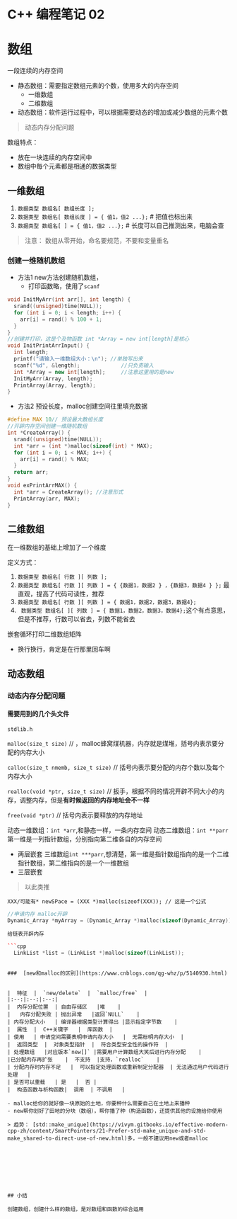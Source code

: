 # C++ 编程笔记 02

# 数组

一段连续的内存空间

- 静态数组：需要指定数组元素的个数，使用多大的内存空间
  - 一维数组
  - 二维数组
- 动态数组：软件运行过程中，可以根据需要动态的增加或减少数组的元素个数
> 动态内存分配问题

数组特点：
- 放在一块连续的内存空间中
- 数组中每个元素都是相通的数据类型

## 一维数组

1. `数据类型 数组名[ 数组长度 ];`
2. `数据类型 数组名[ 数组长度 ] = { 值1，值2 ...};` # 把值也标出来
3. `数据类型 数组名[ ] = { 值1，值2 ...};` # 长度可以自己推测出来，电脑会查

> 注意： 数组从零开始，命名要规范，不要和变量重名

### 创建一维随机数组



- 方法1 new方法创建随机数组，
  - 打印函数略，使用了`scanf`
```c++
void InitMyArr(int arr[], int length) {
  srand((unsigned)time(NULL));
  for (int i = 0; i < length; i++) {
    arr[i] = rand() % 100 + 1;
  }
}
//创建并打印，这是个及物函数 int *Array = new int[length]是核心
void InitPrintArrInput() {
  int length;
  printf("请输入一维数组大小：\n"); //单独写出来
  scanf("%d", &length);             //只负责输入
  int *Array = new int[length];     //注意这里用的是new
  InitMyArr(Array, length);
  PrintArray(Array, length);
}

```


- 方法2 预设长度，malloc创建空间往里填充数据

```c++
#define MAX 10// 预设最大数组长度
//开辟内存空间创建一维随机数组
int *CreateArray() {
  srand((unsigned)time(NULL));
  int *arr = (int *)malloc(sizeof(int) * MAX);
  for (int i = 0; i < MAX; i++) {
    arr[i] = rand() % MAX;
  }
  return arr;
}
void exPrintArrMAX() {
  int *arr = CreateArray(); //注意形式
  PrintArray(arr, MAX);
}

```

## 二维数组

在一维数组的基础上增加了一个维度

定义方式：

1. `数据类型 数组名[ 行数 ][ 列数 ];`
2. `数据类型 数组名[ 行数 ][ 列数 ] = { {数据1，数据2 } ，{数据3，数据4 } };` 最直观，提高了代码可读性，推荐
3. `数据类型 数组名[ 行数 ][ 列数 ] = { 数据1，数据2，数据3，数据4};`
4. ` 数据类型 数组名[ ][ 列数 ] = { 数据1，数据2，数据3，数据4};`这个有点意思，但是不推荐，行数可以省去，列数不能省去






嵌套循环打印二维数组矩阵
- 换行换行，肯定是在行那里回车啊

## 动态数组

### 动态内存分配问题

#### 需要用到的几个头文件




`stdlib.h`

`malloc(size_t size)` // ，malloc蜂窝煤机器，内存就是煤堆，括号内表示要分配的内存大小

`calloc(size_t nmemb, size_t size)` // 括号内表示要分配的内存个数以及每个内存大小

`realloc(void *ptr, size_t size)` // 扳手，根据不同的情况开辟不同大小的内存，调整内存，但是**有时候返回的内存地址会不一样**

`free(void *ptr)` // 括号内表示要释放的内存地址

动态一维数组：`int *arr`,和静态一样，一条内存空间
动态二维数组：`int **parr`第一维是一列指针数组，分别指向第二维各自的内存空间
 - 两层嵌套
三维数组`int ***parr`,想清楚，第一维是指针数组指向的是一个二维指针数组，第二维指向的是一个一维数组
- 三层嵌套
>以此类推

`XXX/可能有* newSPace = (XXX *)malloc(sizeof(XXX)); // 这是一个公式`

```c++
//申请内存 malloc开辟
Dynamic_Array *myArray = (Dynamic_Array *)malloc(sizeof(Dynamic_Array));
 
给链表开辟内存

```cpp
  LinkList *list = (LinkList *)malloc(sizeof(LinkList));
```
```

###  [new和malloc的区别](https://www.cnblogs.com/qg-whz/p/5140930.html)


|  特征  |  `new/delete`  |  `malloc/free`  |
|:--:|:--:|:--:|
|  内存分配位置  | 自由存储区   |堆    |
|   内存分配失败 | 抛出异常   |返回`NULL`    |
| 内存分配大小   | 编译器根据类型计算得出 |显示指定字节数    |
|  属性  |  C++关键字   |  库函数  |
| 使用   | 申请空间需要表明申请内存大小   |  无需标明内存大小  |
|  返回类型  |  对象类型指针  |  符合类型安全性的操作符  |
| 处理数组   |对应版本`new[]` |需要用户计算数组大笑后进行内存分配    |
|已分配内存再扩张    |  不支持  |支持，`realloc`    |
| 分配内存时内存不足   |  可以指定处理函数或重新制定分配器  | 无法通过用户代码进行处理   |
| 是否可以重载   | 是   |  否 |
|  构造函数与析构函数|  调用  | 不调用   |

- malloc给你的就好像一块原始的土地，你要种什么需要自己在土地上来播种
- new帮你划好了田地的分块（数组），帮你播了种（构造函数），还提供其他的设施给你使用

> 趋势： [std::make_unique](https://vivym.gitbooks.io/effective-modern-cpp-zh/content/SmartPointers/21-Prefer-std-make_unique-and-std-make_shared-to-direct-use-of-new.html)多，一般不建议用new或者malloc








## 小结

创建数组，创建什么样的数组，是对数组和函数的综合运用
